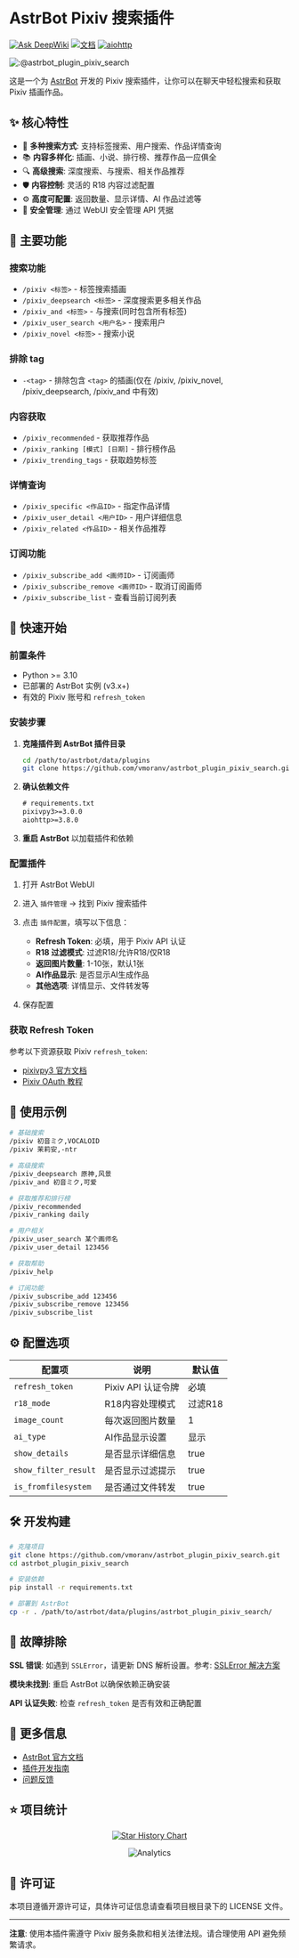 # AstrBot Pixiv 搜索插件

[![Ask DeepWiki](https://deepwiki.com/badge.svg)](https://deepwiki.com/vmoranv/astrbot_plugin_pixiv_search)
[![文档](https://img.shields.io/badge/AstrBot-%E6%96%87%E6%A1%A3-blue)](https://astrbot.app)
[![aiohttp](https://img.shields.io/pypi/v/aiohttp.svg)](https://pypi.org/project/aiohttp/)

![:@astrbot_plugin_pixiv_search](https://count.getloli.com/get/@astrbot_plugin_pixiv_search?theme=booru-lewd)

这是一个为 [AstrBot](https://astrbot.app) 开发的 Pixiv 搜索插件，让你可以在聊天中轻松搜索和获取 Pixiv 插画作品。

## ✨ 核心特性

- 🎨 **多种搜索方式**: 支持标签搜索、用户搜索、作品详情查询
- 📚 **内容多样化**: 插画、小说、排行榜、推荐作品一应俱全  
- 🔍 **高级搜索**: 深度搜索、与搜索、相关作品推荐
- 🛡️ **内容控制**: 灵活的 R18 内容过滤配置
- ⚙️ **高度可配置**: 返回数量、显示详情、AI 作品过滤等
- 🔐 **安全管理**: 通过 WebUI 安全管理 API 凭据

## 🎯 主要功能

### 搜索功能
- `/pixiv <标签>` - 标签搜索插画
- `/pixiv_deepsearch <标签>` - 深度搜索更多相关作品
- `/pixiv_and <标签>` - 与搜索(同时包含所有标签)
- `/pixiv_user_search <用户名>` - 搜索用户
- `/pixiv_novel <标签>` - 搜索小说

### 排除 tag
- `-<tag>` - 排除包含 `<tag>` 的插画(仅在 /pixiv, /pixiv_novel, /pixiv_deepsearch, /pixiv_and 中有效)

### 内容获取
- `/pixiv_recommended` - 获取推荐作品
- `/pixiv_ranking [模式] [日期]` - 排行榜作品
- `/pixiv_trending_tags` - 获取趋势标签

### 详情查询
- `/pixiv_specific <作品ID>` - 指定作品详情
- `/pixiv_user_detail <用户ID>` - 用户详细信息
- `/pixiv_related <作品ID>` - 相关作品推荐

### 订阅功能
- `/pixiv_subscribe_add <画师ID>` - 订阅画师
- `/pixiv_subscribe_remove <画师ID>` - 取消订阅画师
- `/pixiv_subscribe_list` - 查看当前订阅列表

## 🚀 快速开始

### 前置条件

- Python >= 3.10
- 已部署的 AstrBot 实例 (v3.x+)
- 有效的 Pixiv 账号和 `refresh_token`

### 安装步骤

1. **克隆插件到 AstrBot 插件目录**
   ```bash
   cd /path/to/astrbot/data/plugins
   git clone https://github.com/vmoranv/astrbot_plugin_pixiv_search.git
   ```

2. **确认依赖文件**
   ```txt
   # requirements.txt
   pixivpy3>=3.0.0
   aiohttp>=3.8.0
   ```

3. **重启 AstrBot** 以加载插件和依赖

### 配置插件

1. 打开 AstrBot WebUI
2. 进入 `插件管理` -> 找到 Pixiv 搜索插件
3. 点击 `插件配置`，填写以下信息：
   - **Refresh Token**: 必填，用于 Pixiv API 认证
   - **R18 过滤模式**: 过滤R18/允许R18/仅R18
   - **返回图片数量**: 1-10张，默认1张
   - **AI作品显示**: 是否显示AI生成作品
   - **其他选项**: 详情显示、文件转发等

4. 保存配置

### 获取 Refresh Token

参考以下资源获取 Pixiv `refresh_token`:
- [pixivpy3 官方文档](https://pypi.org/project/pixivpy3/)
- [Pixiv OAuth 教程](https://gist.github.com/ZipFile/c9ebedb224406f4f11845ab700124362)

## 📝 使用示例

```bash
# 基础搜索
/pixiv 初音ミク,VOCALOID
/pixiv 茉莉安,-ntr

# 高级搜索  
/pixiv_deepsearch 原神,风景
/pixiv_and 初音ミク,可爱

# 获取推荐和排行榜
/pixiv_recommended
/pixiv_ranking daily

# 用户相关
/pixiv_user_search 某个画师名
/pixiv_user_detail 123456

# 获取帮助
/pixiv_help

# 订阅功能
/pixiv_subscribe_add 123456
/pixiv_subscribe_remove 123456
/pixiv_subscribe_list
```

## ⚙️ 配置选项

| 配置项 | 说明 | 默认值 |
|--------|------|--------|
| `refresh_token` | Pixiv API 认证令牌 | 必填 |
| `r18_mode` | R18内容处理模式 | 过滤R18 |
| `image_count` | 每次返回图片数量 | 1 |
| `ai_type` | AI作品显示设置 | 显示 |
| `show_details` | 是否显示详细信息 | true |
| `show_filter_result` | 是否显示过滤提示 | true |
| `is_fromfilesystem` | 是否通过文件转发 | true |

## 🛠️ 开发构建

```bash
# 克隆项目
git clone https://github.com/vmoranv/astrbot_plugin_pixiv_search.git
cd astrbot_plugin_pixiv_search

# 安装依赖
pip install -r requirements.txt

# 部署到 AstrBot
cp -r . /path/to/astrbot/data/plugins/astrbot_plugin_pixiv_search/
```

## 🔧 故障排除

**SSL 错误**: 如遇到 `SSLError`，请更新 DNS 解析设置。参考: [SSLError 解决方案](https://github.com/upbit/pixivpy/issues/244)

**模块未找到**: 重启 AstrBot 以确保依赖正确安装

**API 认证失败**: 检查 `refresh_token` 是否有效和正确配置

## 📖 更多信息

- [AstrBot 官方文档](https://astrbot.app/)
- [插件开发指南](https://astrbot.app/develop/plugin.html)
- [问题反馈](https://github.com/vmoranv/astrbot_plugin_pixiv_search/issues)

## ⭐ 项目统计

<div align="center">

[![Star History Chart](https://api.star-history.com/svg?repos=vmoranv/astrbot_plugin_pixiv_search&type=Date)](https://star-history.com/#vmoranv/astrbot_plugin_pixiv_search&Date)

![Analytics](https://repobeats.axiom.co/api/embed/9e6727cd94536119069eebccfe45b505ac499470.svg "Repobeats analytics image")

</div>

## 📄 许可证

本项目遵循开源许可证，具体许可证信息请查看项目根目录下的 LICENSE 文件。

---

**注意**: 使用本插件需遵守 Pixiv 服务条款和相关法律法规。请合理使用 API 避免频繁请求。